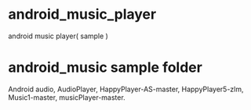 # android_music_player
  android music  player( sample )
# android_music sample folder
  Android audio,
  AudioPlayer,
  HappyPlayer-AS-master,
  HappyPlayer5-zlm,
  Music1-master,
  musicPlayer-master.
